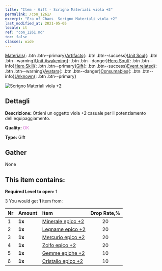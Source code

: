 ```yaml
---
title: "Item - Gift - Scrigno Materiali viola +2"
permalink: /con_1261/
excerpt: "Era of Chaos  Scrigno Materiali viola +2"
last_modified_at: 2021-05-05
locale: it
ref: "con_1261.md"
toc: false
classes: wide
---
```

 [Materials](/ItemsIT/){: .btn .btn--primary}[Artifacts](/ItemsIT/Artifacts/){: .btn .btn--success}[Unit Soul](/ItemsIT/UnitSoul/){: .btn .btn--warning}[Unit Awakening](/ItemsIT/UnitAwakening/){: .btn .btn--danger}[Hero Soul](/ItemsIT/HeroSoul/){: .btn .btn--info}[Hero Skill](/ItemsIT/HeroSkill/){: .btn .btn--primary}[Gift](/ItemsIT/Gift/){: .btn .btn--success}[Event related](/ItemsIT/Events/){: .btn .btn--warning}[Avatars](/ItemsIT/Avatars/){: .btn .btn--danger}[Consumables](/ItemsIT/Consumables/){: .btn .btn--info}[Unknown](/ItemsIT/Unknown/){: .btn .btn--primary}

 ![Scrigno Materiali viola +2](/images/t/i_304002.png)

## Dettagli
 **Descrizione:** Ottieni un oggetto viola +2 casuale per il potenziamento dell'equipaggiamento.

 **Quality:** <span style="color: #DA70D6">OK</span>

 **Type:** Gift

## Gather

  None

## This item contains:

 **Required Level to open:** 1

 3 You would get **1** item  from:

  | Nr | Amount |     Item    | Drop Rate,% |
  |:---|:-------|:------------|:---------:|
  | 1 |  **1x** | [Minerale epico +2](/ItemsIT/mat_47/) | 20 | 
  | 2 |  **1x** | [Legname epico +2](/ItemsIT/mat_48/) | 20 | 
  | 3 |  **1x** | [Mercurio epico +2](/ItemsIT/mat_49/) | 20 | 
  | 4 |  **1x** | [Zolfo epico +2](/ItemsIT/mat_50/) | 20 | 
  | 5 |  **1x** | [Gemme epiche +2](/ItemsIT/mat_51/) | 10 | 
  | 6 |  **1x** | [Cristallo epico +2](/ItemsIT/mat_52/) | 10 | 
